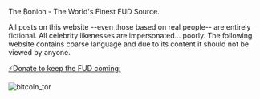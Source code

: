The ₿onion - The World's Finest FUD Source.

All posts on this website --even those based on real people-- are entirely fictional. All celebrity likenesses are impersonated... poorly. The following website contains coarse language and due to its content it should not be viewed by anyone.

[⚡Donate to keep the FUD coming:](https://getalby.com/p/thebonion) 

![bitcoin_tor](https://user-images.githubusercontent.com/114272990/192128294-edf433e4-6b87-4147-83e3-98266326eb33.png)
